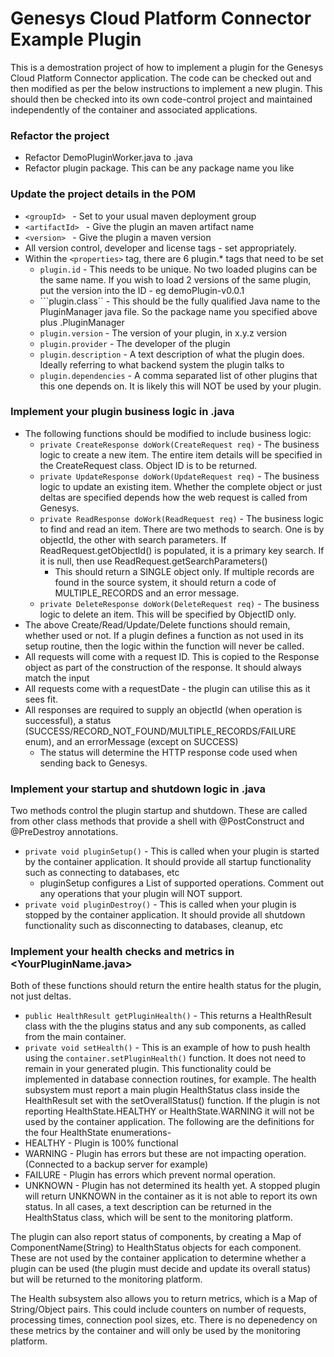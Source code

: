 # Genesys Cloud Platform Connector Example Plugin

This is a demostration project of how to implement a plugin for the Genesys Cloud Platform Connector application.
The code can be checked out and then modified as per the below instructions to implement a new plugin. This should then be checked into its own code-control project and maintained independently of the container and associated applications.

### Refactor the project
* Refactor DemoPluginWorker.java to <YourPluginName>.java
* Refactor plugin package. This can be any package name you like


### Update the project details in the POM
* ```<groupId> ``` - Set to your usual maven deployment group
* ```<artifactId> ``` - Give the plugin an maven artifact name
* ```<version> ``` - Give the plugin a maven version
* All version control, developer and license tags - set appropriately.
* Within the ```<properties>``` tag, there are 6 plugin.* tags that need to be set
	* ```plugin.id``` - This needs to be unique. No two loaded plugins can be the same name. If you wish to load 2 versions of the same plugin, put the version into the ID - eg demoPlugin-v0.0.1
	* ```plugin.class`` - This should be the fully qualified Java name to the PluginManager java file. So the package name you specified above plus .PluginManager
	* ```plugin.version``` - The version of your plugin, in x.y.z version
	* ```plugin.provider``` - The developer of the plugin
	* ```plugin.description``` - A text description of what the plugin does. Ideally referring to what backend system the plugin talks to
	* ```plugin.dependencies``` - A comma separated list of other plugins that this one depends on. It is likely this will NOT be used by your plugin.


### Implement your plugin business logic in <YourPluginName>.java
* The following functions should be modified to include business logic:
	* ```private CreateResponse doWork(CreateRequest req)``` - The business logic to create a new item. The entire item details will be specified in the CreateRequest class. Object ID is to be returned.
	* ```private UpdateResponse doWork(UpdateRequest req)``` - The business logic to update an existing item. Whether the complete object or just deltas are specified depends how the web request is called from Genesys.
	* ```private ReadResponse doWork(ReadRequest req)``` - The business logic to find and read an item. There are two methods to search. One is by objectId, the other with search parameters. If ReadRequest.getObjectId() is populated, it is a primary key search. If it is null, then use ReadRequest.getSearchParameters()
		* This should return a SINGLE object only. If multiple records are found in the source system, it should return a code of MULTIPLE_RECORDS and an error message. 
	* ```private DeleteResponse doWork(DeleteRequest req)``` - The business logic to delete an item. This will be specified by ObjectID only.
* The above Create/Read/Update/Delete functions should remain, whether used or not. If a plugin defines a function as not used in its setup routine, then the logic within the function will never be called.
* All requests will come with a request ID. This is copied to the Response object as part of the construction of the response. It should always match the input
* All requests come with a requestDate - the plugin can utilise this as it sees fit.
* All responses are required to supply an objectId (when operation is successful),  a status (SUCCESS/RECORD_NOT_FOUND/MULTIPLE_RECORDS/FAILURE enum), and an errorMessage (except on SUCCESS)
	* The status will determine the HTTP response code used when sending back to Genesys.


### Implement your startup and shutdown logic in <YourPluginName>.java
Two methods control the plugin startup and shutdown. These are called from other class methods that provide a shell with @PostConstruct and @PreDestroy annotations.

* ```private void pluginSetup()``` - This is called when your plugin is started by the container application. It should provide all startup functionality such as connecting to databases, etc
	* pluginSetup configures a List of supported operations. Comment out any operations that your plugin will NOT support.
* ```private void pluginDestroy()``` - This is called when your plugin is stopped by the container application. It should provide all shutdown functionality such as disconnecting to databases, cleanup, etc


### Implement your health checks and metrics in <YourPluginName.java>
Both of these functions should return the entire health status for the plugin, not just deltas. 
* ```public HealthResult getPluginHealth()``` - This returns a HealthResult class with the the plugins status and any sub components, as called from the main container.
* ```private void setHealth()``` - This is an example of how to push health using the ```container.setPluginHealth()``` function. It does not need to remain in your generated plugin. This functionality could be implemented in database connection routines, for example. 
The health subsystem must report a main plugin HealthStatus class inside the HealthResult set with the setOverallStatus() function. 
If the plugin is not reporting HealthState.HEALTHY or HealthState.WARNING it will not be used by the container application.
The following are the definitions for the four HealthState enumerations-
* HEALTHY - Plugin is 100% functional
* WARNING - Plugin has errors but these are not impacting operation. (Connected to a backup server for example)
* FAILURE - Plugin has errors which prevent normal operation.
* UNKNOWN - Plugin has not determined its health yet. A stopped plugin will return UNKNOWN in the container as it is not able to report its own status.
In all cases, a text description can be returned in the HealthStatus class, which will be sent to the monitoring platform.

The plugin can also report status of components, by creating a Map of ComponentName(String) to HealthStatus objects for each component. 
These are not used by the container application to determine whether a plugin can be used (the plugin must decide and update its overall status) but will be returned to the monitoring platform.

The Health subsystem also allows you to return metrics, which is a Map of String/Object pairs. This could include counters on number of requests, processing times, connection pool sizes, etc. There is no depenedency on these metrics by the container and will only be used by the monitoring platform.
